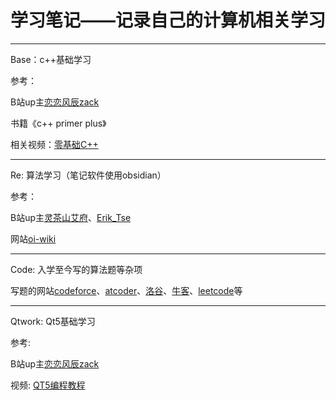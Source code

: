 # 学习笔记——记录自己的计算机相关学习

---

Base：c++基础学习

参考：

B站up主[恋恋风辰zack](https://space.bilibili.com/271469206)

书籍《c++ primer plus》

相关视频：[零基础C++](https://www.bilibili.com/video/BV1FpWZemEMS/)

---

Re: 算法学习（笔记软件使用obsidian）

参考：

B站up主[灵茶山艾府](https://space.bilibili.com/206214)、[Erik_Tse](https://space.bilibili.com/231911980)

网站[oi-wiki](https://oi-wiki.org//)

---

Code: 入学至今写的算法题等杂项

写题的网站[codeforce](https://codeforces.com/)、[atcoder](https://atcoder.jp/)、[洛谷](https://www.luogu.com.cn/)、[牛客](https://ac.nowcoder.com/acm/problem/list)、[leetcode](https://leetcode.cn/)等

---

Qtwork: Qt5基础学习

参考:

B站up主[恋恋风辰zack](https://space.bilibili.com/271469206)

视频: [QT5编程教程](https://www.bilibili.com/video/BV1dd4y1R7pp/)